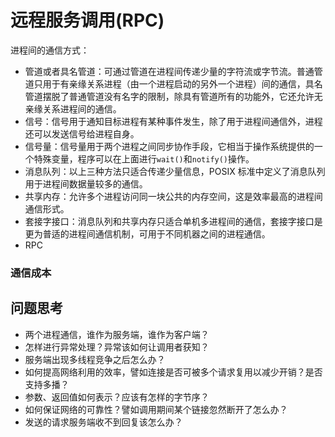 # 远程服务调用(RPC)

进程间的通信方式：

+ 管道或者具名管道：可通过管道在进程间传递少量的字符流或字节流。普通管道只用于有亲缘关系进程（由一个进程启动的另外一个进程）间的通信，具名管道摆脱了普通管道没有名字的限制，除具有管道所有的功能外，它还允许无亲缘关系进程间的通信。
+ 信号：信号用于通知目标进程有某种事件发生，除了用于进程间通信外，进程还可以发送信号给进程自身。
+ 信号量：信号量用于两个进程之间同步协作手段，它相当于操作系统提供的一个特殊变量，程序可以在上面进行`wait()`和`notify()`操作。
+ 消息队列：以上三种方法只适合传递少量信息，POSIX 标准中定义了消息队列用于进程间数据量较多的通信。
+ 共享内存：允许多个进程访问同一块公共的内存空间，这是效率最高的进程间通信形式。
+ 套接字接口：消息队列和共享内存只适合单机多进程间的通信，套接字接口是更为普适的进程间通信机制，可用于不同机器之间的进程通信。
+ RPC

### 通信成本



## 问题思考

+ 两个进程通信，谁作为服务端，谁作为客户端？
+ 怎样进行异常处理？异常该如何让调用者获知？
+ 服务端出现多线程竞争之后怎么办？
+ 如何提高网络利用的效率，譬如连接是否可被多个请求复用以减少开销？是否支持多播？
+ 参数、返回值如何表示？应该有怎样的字节序？
+ 如何保证网络的可靠性？譬如调用期间某个链接忽然断开了怎么办？
+ 发送的请求服务端收不到回复该怎么办？